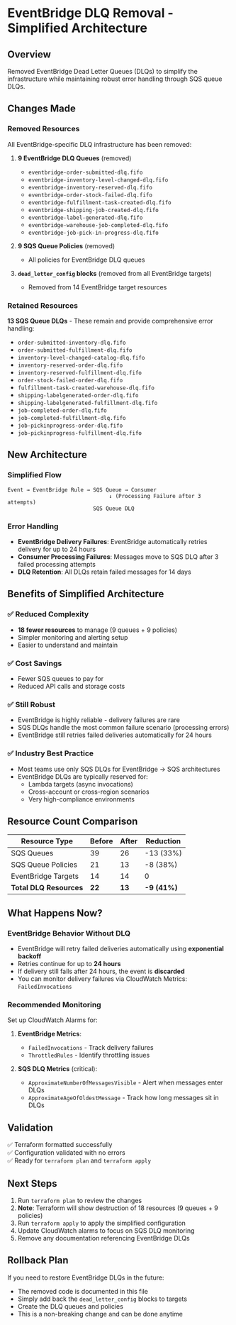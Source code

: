 # EventBridge DLQ Removal - Simplified Architecture

## Overview
Removed EventBridge Dead Letter Queues (DLQs) to simplify the infrastructure while maintaining robust error handling through SQS queue DLQs.

## Changes Made

### Removed Resources
All EventBridge-specific DLQ infrastructure has been removed:

1. **9 EventBridge DLQ Queues** (removed)
   - `eventbridge-order-submitted-dlq.fifo`
   - `eventbridge-inventory-level-changed-dlq.fifo`
   - `eventbridge-inventory-reserved-dlq.fifo`
   - `eventbridge-order-stock-failed-dlq.fifo`
   - `eventbridge-fulfillment-task-created-dlq.fifo`
   - `eventbridge-shipping-job-created-dlq.fifo`
   - `eventbridge-label-generated-dlq.fifo`
   - `eventbridge-warehouse-job-completed-dlq.fifo`
   - `eventbridge-job-pick-in-progress-dlq.fifo`

2. **9 SQS Queue Policies** (removed)
   - All policies for EventBridge DLQ queues

3. **`dead_letter_config` blocks** (removed from all EventBridge targets)
   - Removed from 14 EventBridge target resources

### Retained Resources
**13 SQS Queue DLQs** - These remain and provide comprehensive error handling:
- `order-submitted-inventory-dlq.fifo`
- `order-submitted-fulfillment-dlq.fifo`
- `inventory-level-changed-catalog-dlq.fifo`
- `inventory-reserved-order-dlq.fifo`
- `inventory-reserved-fulfillment-dlq.fifo`
- `order-stock-failed-order-dlq.fifo`
- `fulfillment-task-created-warehouse-dlq.fifo`
- `shipping-labelgenerated-order-dlq.fifo`
- `shipping-labelgenerated-fulfillment-dlq.fifo`
- `job-completed-order-dlq.fifo`
- `job-completed-fulfillment-dlq.fifo`
- `job-pickinprogress-order-dlq.fifo`
- `job-pickinprogress-fulfillment-dlq.fifo`

## New Architecture

### Simplified Flow
```
Event → EventBridge Rule → SQS Queue → Consumer
                                ↓ (Processing Failure after 3 attempts)
                           SQS Queue DLQ
```

### Error Handling
- **EventBridge Delivery Failures**: EventBridge automatically retries delivery for up to 24 hours
- **Consumer Processing Failures**: Messages move to SQS DLQ after 3 failed processing attempts
- **DLQ Retention**: All DLQs retain failed messages for 14 days

## Benefits of Simplified Architecture

### ✅ **Reduced Complexity**
- **18 fewer resources** to manage (9 queues + 9 policies)
- Simpler monitoring and alerting setup
- Easier to understand and maintain

### ✅ **Cost Savings**
- Fewer SQS queues to pay for
- Reduced API calls and storage costs

### ✅ **Still Robust**
- EventBridge is highly reliable - delivery failures are rare
- SQS DLQs handle the most common failure scenario (processing errors)
- EventBridge still retries failed deliveries automatically for 24 hours

### ✅ **Industry Best Practice**
- Most teams use only SQS DLQs for EventBridge → SQS architectures
- EventBridge DLQs are typically reserved for:
  - Lambda targets (async invocations)
  - Cross-account or cross-region scenarios
  - Very high-compliance environments

## Resource Count Comparison

| Resource Type | Before | After | Reduction |
|---------------|--------|-------|-----------|
| SQS Queues | 39 | 26 | -13 (33%) |
| SQS Queue Policies | 21 | 13 | -8 (38%) |
| EventBridge Targets | 14 | 14 | 0 |
| **Total DLQ Resources** | **22** | **13** | **-9 (41%)** |

## What Happens Now?

### EventBridge Behavior Without DLQ
- EventBridge will retry failed deliveries automatically using **exponential backoff**
- Retries continue for up to **24 hours**
- If delivery still fails after 24 hours, the event is **discarded**
- You can monitor delivery failures via CloudWatch Metrics: `FailedInvocations`

### Recommended Monitoring
Set up CloudWatch Alarms for:
1. **EventBridge Metrics**:
   - `FailedInvocations` - Track delivery failures
   - `ThrottledRules` - Identify throttling issues

2. **SQS DLQ Metrics** (critical):
   - `ApproximateNumberOfMessagesVisible` - Alert when messages enter DLQs
   - `ApproximateAgeOfOldestMessage` - Track how long messages sit in DLQs

## Validation

✅ Terraform formatted successfully  
✅ Configuration validated with no errors  
✅ Ready for `terraform plan` and `terraform apply`

## Next Steps

1. Run `terraform plan` to review the changes
2. **Note**: Terraform will show destruction of 18 resources (9 queues + 9 policies)
3. Run `terraform apply` to apply the simplified configuration
4. Update CloudWatch alarms to focus on SQS DLQ monitoring
5. Remove any documentation referencing EventBridge DLQs

## Rollback Plan

If you need to restore EventBridge DLQs in the future:
- The removed code is documented in this file
- Simply add back the `dead_letter_config` blocks to targets
- Create the DLQ queues and policies
- This is a non-breaking change and can be done anytime
